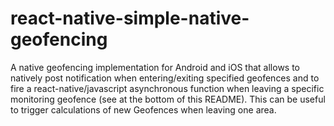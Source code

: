 # react-native-simple-native-geofencing

A native geofencing implementation for Android and iOS that allows to natively post notification when entering/exiting specified geofences and to fire a react-native/javascript asynchronous function when leaving a specific monitoring geofence (see at the bottom of this README). This can be useful to trigger calculations of new Geofences when leaving one area.
